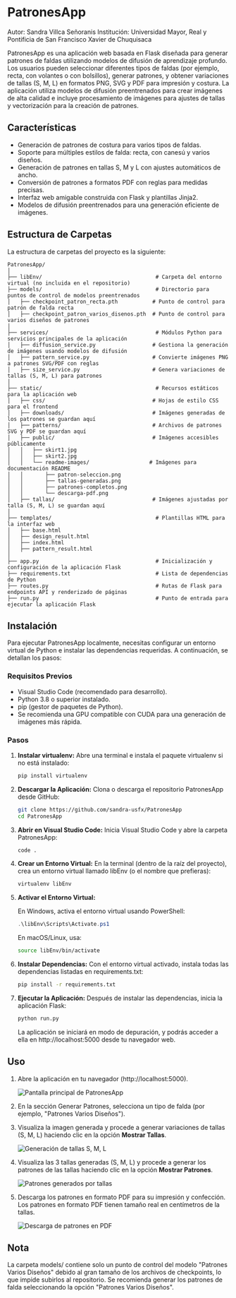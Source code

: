 # PatronesApp

Autor: Sandra Villca Señoranis
Institución: Universidad Mayor, Real y Pontificia de San Francisco Xavier de Chuquisaca

PatronesApp es una aplicación web basada en Flask diseñada para generar patrones de faldas utilizando modelos de difusión de aprendizaje profundo. Los usuarios pueden seleccionar diferentes tipos de faldas (por ejemplo, recta, con volantes o con bolsillos), generar patrones, y obtener variaciones de tallas (S, M, L) en formatos PNG, SVG y PDF para impresión y costura. La aplicación utiliza modelos de difusión preentrenados para crear imágenes de alta calidad e incluye procesamiento de imágenes para ajustes de tallas y vectorización para la creación de patrones.

## Características

- Generación de patrones de costura para varios tipos de faldas.
- Soporte para múltiples estilos de falda: recta, con canesú y varios diseños.
- Generación de patrones en tallas S, M y L con ajustes automáticos de ancho.
- Conversión de patrones a formatos PDF con reglas para medidas precisas.
- Interfaz web amigable construida con Flask y plantillas Jinja2.
- Modelos de difusión preentrenados para una generación eficiente de imágenes.

## Estructura de Carpetas

La estructura de carpetas del proyecto es la siguiente:

```
PatronesApp/
│
├── libEnv/                                    # Carpeta del entorno virtual (no incluida en el repositorio)
├── models/                                    # Directorio para puntos de control de modelos preentrenados
│   ├── checkpoint_patron_recta.pth           # Punto de control para patrón de falda recta
│   ├── checkpoint_patron_varios_disenos.pth  # Punto de control para varios diseños de patrones
│
├── services/                                  # Módulos Python para servicios principales de la aplicación
│   ├── diffusion_service.py                  # Gestiona la generación de imágenes usando modelos de difusión
│   ├── pattern_service.py                    # Convierte imágenes PNG a patrones SVG/PDF con reglas
│   ├── size_service.py                       # Genera variaciones de tallas (S, M, L) para patrones
│
├── static/                                    # Recursos estáticos para la aplicación web
│   ├── css/                                  # Hojas de estilo CSS para el frontend
│   ├── downloads/                            # Imágenes generadas de los patrones se guardan aquí
│   ├── patterns/                             # Archivos de patrones SVG y PDF se guardan aquí
│   ├── public/                               # Imágenes accesibles públicamente
│   │   ├── skirt1.jpg
│   │   ├── skirt2.jpg
│   │   └── readme-images/                   # Imágenes para documentación README
│   │       ├── patron-seleccion.png
│   │       ├── tallas-generadas.png
│   │       ├── patrones-completos.png
│   │       └── descarga-pdf.png
│   ├── tallas/                               # Imágenes ajustadas por talla (S, M, L) se guardan aquí
│
├── templates/                                 # Plantillas HTML para la interfaz web
│   ├── base.html
│   ├── design_result.html
│   ├── index.html
│   ├── pattern_result.html
│
├── app.py                                     # Inicialización y configuración de la aplicación Flask
├── requirements.txt                           # Lista de dependencias de Python
├── routes.py                                  # Rutas de Flask para endpoints API y renderizado de páginas
├── run.py                                     # Punto de entrada para ejecutar la aplicación Flask
```

## Instalación

Para ejecutar PatronesApp localmente, necesitas configurar un entorno virtual de Python e instalar las dependencias requeridas. A continuación, se detallan los pasos:

### Requisitos Previos

- Visual Studio Code (recomendado para desarrollo).
- Python 3.8 o superior instalado.
- pip (gestor de paquetes de Python).
- Se recomienda una GPU compatible con CUDA para una generación de imágenes más rápida.

### Pasos

1. **Instalar virtualenv:** Abre una terminal e instala el paquete virtualenv si no está instalado:

   ```bash
   pip install virtualenv
   ```

2. **Descargar la Aplicación:** Clona o descarga el repositorio PatronesApp desde GitHub:

   ```bash
   git clone https://github.com/sandra-usfx/PatronesApp
   cd PatronesApp
   ```

3. **Abrir en Visual Studio Code:** Inicia Visual Studio Code y abre la carpeta PatronesApp:

   ```bash
   code .
   ```

4. **Crear un Entorno Virtual:** En la terminal (dentro de la raíz del proyecto), crea un entorno virtual llamado libEnv (o el nombre que prefieras):

   ```bash
   virtualenv libEnv
   ```

5. **Activar el Entorno Virtual:**

   En Windows, activa el entorno virtual usando PowerShell:

   ```powershell
   .\libEnv\Scripts\Activate.ps1
   ```

   En macOS/Linux, usa:

   ```bash
   source libEnv/bin/activate
   ```

6. **Instalar Dependencias:** Con el entorno virtual activado, instala todas las dependencias listadas en requirements.txt:

   ```bash
   pip install -r requirements.txt
   ```

7. **Ejecutar la Aplicación:** Después de instalar las dependencias, inicia la aplicación Flask:

   ```bash
   python run.py
   ```

   La aplicación se iniciará en modo de depuración, y podrás acceder a ella en http://localhost:5000 desde tu navegador web.

## Uso

1. Abre la aplicación en tu navegador (http://localhost:5000).

   ![Pantalla principal de PatronesApp](static/public/readme-images/patron-seleccion.png)

2. En la sección Generar Patrones, selecciona un tipo de falda (por ejemplo, "Patrones Varios Diseños").

3. Visualiza la imagen generada y procede a generar variaciones de tallas (S, M, L) haciendo clic en la opción **Mostrar Tallas**.

   ![Generación de tallas S, M, L](static/public/readme-images/tallas-generadas.png)

4. Visualiza las 3 tallas generadas (S, M, L) y procede a generar los patrones de las tallas haciendo clic en la opción **Mostrar Patrones**.

   ![Patrones generados por tallas](static/public/readme-images/patrones-completos.png)

5. Descarga los patrones en formato PDF para su impresión y confección. Los patrones en formato PDF tienen tamaño real en centímetros de la tallas.

   ![Descarga de patrones en PDF](static/public/readme-images/descarga-pdf.png)

## Nota

La carpeta models/ contiene solo un punto de control del modelo "Patrones Varios Diseños" debido al gran tamaño de los archivos de checkpoints, lo que impide subirlos al repositorio. Se recomienda generar los patrones de falda seleccionando la opción "Patrones Varios Diseños".
